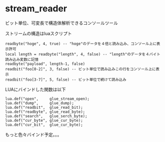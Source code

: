 # stream_reader

ビット単位、可変長で構造体解析できるコンソールツール

ストリームの構造はluaスクリプト

    readbyte("hoge", 4, true) -- "hoge"のデータを４倍と読み込み、コンソール上に表示許可
    local length = readbyte("length", 4, false) -- "length"のデータを４バイト読み込み変数に記憶
    readbyte("payload", length-1, false)
    readbit("foo[0-2]", 3, false) -- ビット単位で読み込みこの行をコンソール上に表示
    readbit("foo[3-7]", 5, false) -- ビット単位で続けて読み込み

LUAにバインドした関数は以下

    lua.def("open",     glue_stream_open);
    lua.def("dump",     glue_dump);
    lua.def("readbit",  glue_read_bit);
    lua.def("readbyte", glue_read_byte);
    lua.def("search",   glue_serch_byte);
    lua.def("cur_byte", glue_cur_byte);
    lua.def("cur_bit",  glue_cur_byte);
	
もっと色々バインド予定。。。
	
